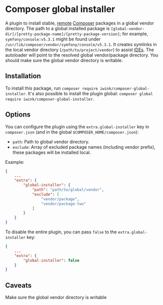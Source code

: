 # Composer global installer

A plugin to install stable, [remote](https://packagist.org/) [Composer](https://getcomposer.org) packages in a global 
vendor directory. The path to a global installed package is 
`[global-vendor-dir]/[pretty-package-name]/[pretty-package-version]`; for example, `symfony/console:v5.3.1` might be 
found under `/usr/lib/composer/vendor/symfony/console/v5.3.1`. It creates symlinks in the local vendor directory 
(`/path/to/project/vendor`) to assist [IDEs](https://nl.wikipedia.org/wiki/Integrated_development_environment). The 
autoloader will point to the resolved global vendor/package directory. You should make sure the global vendor directory
is writable.

## Installation

To install this package, run `composer require iwink/composer-global-installer`. It's also possible to install the 
plugin global: `composer global require iwink/composer-global-installer`.

## Options

You can configure the plugin using the `extra.global-installer` key in `composer.json` (and in the global 
`$COMPOSER_HOME/composer.json`):

- `path`: Path to global vendor directory.
- `exclude`: Array of excluded package names (including vendor prefix), these packages will be installed local.

Example:

```json
{
    ...
	"extra": {
        "global-installer": {
            "path": "path/to/global/vendor",
            "exclude": [
                "vendor/package",
                "vendor/package-two"
            ]
        }
    }
}

```

To disable the entire plugin, you can pass `false` to the `extra.global-installer` key:

```json
{
    ...
	"extra": {
        "global-installer": false
    }
}

```

## Caveats

Make sure the global vendor directory is writable
